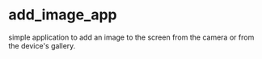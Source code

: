 # add_image_app

simple application to add an image to the screen from the camera or from the device's gallery.
